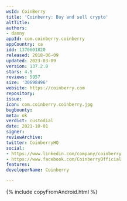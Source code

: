 ```yaml
---
wsId: CoinBerry
title: 'Coinberry: Buy and sell crypto'
altTitle: 
authors:
- danny
appId: com.coinberry.coinberry
appCountry: ca
idd: 1370601820
released: 2018-06-09
updated: 2023-03-09
version: 137.2.0
stars: 4.5
reviews: 5957
size: '30698496'
website: https://coinberry.com
repository: 
issue: 
icon: com.coinberry.coinberry.jpg
bugbounty: 
meta: ok
verdict: custodial
date: 2021-10-01
signer: 
reviewArchive: 
twitter: CoinberryHQ
social:
- https://www.linkedin.com/company/coinberry
- https://www.facebook.com/CoinberryOfficial
features: 
developerName: Coinberry

---
```


{% include copyFromAndroid.html %}

